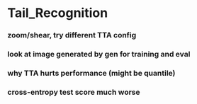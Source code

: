 # Tail_Recognition
### zoom/shear, try different TTA config
### look at image generated by gen for training and eval
### why TTA hurts performance (might be quantile)
### cross-entropy test score much worse
